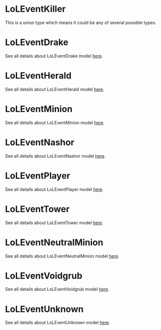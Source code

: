 # LoLEventKiller

This is a union type which means it could be any of several possible types.

# LoLEventDrake

See all details about LoLEventDrake model [here](LoLEventDrake.md).

# LoLEventHerald

See all details about LoLEventHerald model [here](LoLEventHerald.md).

# LoLEventMinion

See all details about LoLEventMinion model [here](LoLEventMinion.md).

# LoLEventNashor

See all details about LoLEventNashor model [here](LoLEventNashor.md).

# LoLEventPlayer

See all details about LoLEventPlayer model [here](LoLEventPlayer.md).

# LoLEventTower

See all details about LoLEventTower model [here](LoLEventTower.md).

# LoLEventNeutralMinion

See all details about LoLEventNeutralMinion model [here](LoLEventNeutralMinion.md).

# LoLEventVoidgrub

See all details about LoLEventVoidgrub model [here](LoLEventVoidgrub.md).

# LoLEventUnknown

See all details about LoLEventUnknown model [here](LoLEventUnknown.md).
